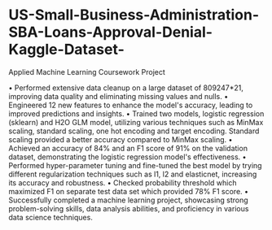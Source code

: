 # US-Small-Business-Administration-SBA-Loans-Approval-Denial-Kaggle-Dataset-
Applied Machine Learning Coursework Project

• Performed extensive data cleanup on a large dataset of 809247*21, improving data quality and eliminating missing values and nulls.
• Engineered 12 new features to enhance the model's accuracy, leading to improved predictions and insights.
• Trained two models, logistic regression (sklearn) and H2O GLM model, utilizing various techniques such as MinMax scaling, standard scaling, one hot encoding and target encoding. Standard scaling provided a better accuracy compared to MinMax scaling.
• Achieved an accuracy of 84% and an F1 score of 91% on the validation dataset, demonstrating the logistic regression model's effectiveness.
• Performed hyper-parameter tuning and fine-tuned the best model by trying different regularization techniques such as l1, l2 and elasticnet, increasing its accuracy and robustness.
• Checked probability threshold which maximized F1 on separate test data set which provided 78% F1 score.
• Successfully completed a machine learning project, showcasing strong problem-solving skills, data analysis abilities, and proficiency in various data science techniques.
